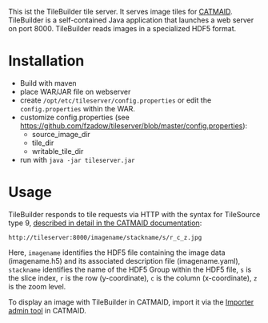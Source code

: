 
This ist the TileBuilder tile server. It serves image tiles for [CATMAID](https://github.com/catmaid/CATMAID). TileBuilder is a self-contained Java application that launches a web server on port 8000. TileBuilder reads images in a specialized HDF5 format.

# Installation

* Build with maven
* place WAR/JAR file on webserver
* create `/opt/etc/tileserver/config.properties` or edit the `config.properties` within the WAR.
* customize config.properties (see https://github.com/fzadow/tileserver/blob/master/config.properties):
	* source_image_dir
	* tile_dir
	* writable_tile_dir
* run with `java -jar tileserver.jar`

# Usage

TileBuilder responds to tile requests via HTTP with the syntax for TileSource type 9, [described in detail in the CATMAID documentation](http://catmaid.readthedocs.io/en/stable/tile_sources.html):

```
http://tileserver:8000/imagename/stackname/s/r_c_z.jpg
```

Here, `imagename` identifies the HDF5 file containing the image data (imagename.h5) and its associated description file (imagename.yaml),
`stackname` identifies the name of the HDF5 Group within the HDF5 file,
`s` is the slice index,
`r` is the row (y-coordinate),
`c` is the column (x-coordinate),
`z` is the zoom level.

To display an image with TileBuilder in CATMAID, import it via the [Importer admin tool](http://catmaid.readthedocs.io/en/stable/importing_data.html) in CATMAID.
